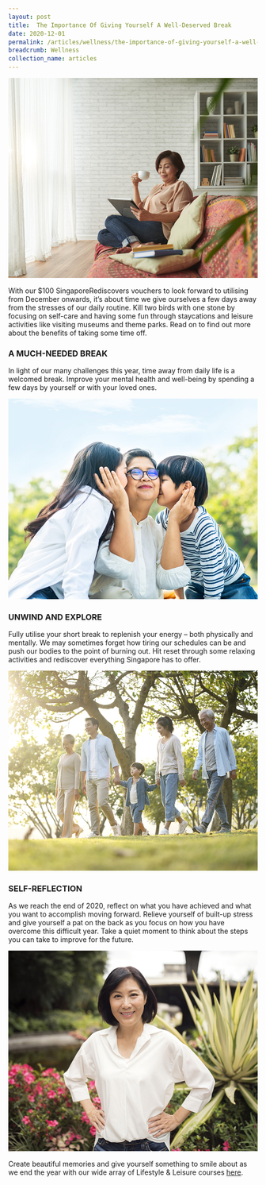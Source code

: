 ```yaml
---
layout: post
title:  The Importance Of Giving Yourself A Well-Deserved Break
date: 2020-12-01
permalink: /articles/wellness/the-importance-of-giving-yourself-a-well-deserved-break
breadcrumb: Wellness
collection_name: articles
---
```

![The Importance Of Giving Yourself A Well-Deserved Break](/images/content-articles/wellness/the-importance-of-giving-yourself-a-well-deserved-break-img1.jpg)

With our $100 SingaporeRediscovers vouchers to look forward to utilising from December onwards, it’s about time we give ourselves a few days away from the stresses of our daily routine. Kill two birds with one stone by focusing on self-care and having some fun through staycations and leisure activities like visiting museums and theme parks. Read on to find out more about the benefits of taking some time off.

### A MUCH-NEEDED BREAK
In light of our many challenges this year, time away from daily life is a welcomed break. Improve your mental health and well-being by spending a few days by yourself or with your loved ones.

![The Importance Of Giving Yourself A Well-Deserved Break](/images/content-articles/wellness/the-importance-of-giving-yourself-a-well-deserved-break-img2.jpg)

### UNWIND AND EXPLORE 
Fully utilise your short break to replenish your energy – both physically and mentally. We may sometimes forget how tiring our schedules can be and push our bodies to the point of burning out. Hit reset through some relaxing activities and rediscover everything Singapore has to offer. 

![The Importance Of Giving Yourself A Well-Deserved Break](/images/content-articles/wellness/the-importance-of-giving-yourself-a-well-deserved-break-img3.jpg)

### SELF-REFLECTION
As we reach the end of 2020, reflect on what you have achieved and what you want to accomplish moving forward. Relieve yourself of built-up stress and give yourself a pat on the back as you focus on how you have overcome this difficult year. Take a quiet moment to think about the steps you can take to improve for the future.

![The Importance Of Giving Yourself A Well-Deserved Break](/images/content-articles/wellness/the-importance-of-giving-yourself-a-well-deserved-break-img4.jpg)

Create beautiful memories and give yourself something to smile about as we end the year with our wide array of Lifestyle & Leisure courses [here](../../course-directory/lifestyle-and-leisure//).